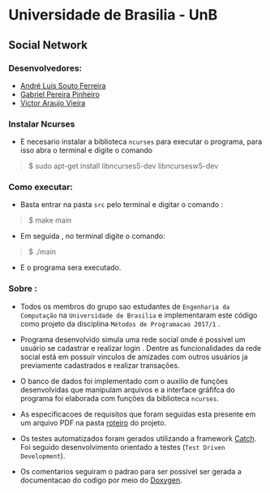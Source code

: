 # Universidade de Brasilia - UnB
 
 
## Social Network

### Desenvolvedores:

- [André Luis Souto Ferreira](https://github.com/AndreSouto) 
- [Gabriel Pereira Pinheiro](https://github.com/gabrielpereirapinheiro) 
- [Victor Araujo Vieira](https://github.com/IceVct)

### Instalar Ncurses

- E necesario instalar a biblioteca ```ncurses``` para executar o programa, para isso abra o terminal e digite o comando

> $ sudo apt-get install libncurses5-dev libncursesw5-dev

### Como executar:

- Basta entrar na pasta ```src``` pelo terminal e digitar o comando :

> $ make main

- Em seguida , no terminal digite o comando:

> $ ./main

- E o programa sera executado.

### Sobre :

- Todos os membros do grupo sao estudantes de ```Engenharia da Computação``` na ```Universidade de Brasilia``` e implementaram este código como projeto da disciplina ```Métodos de Programacao 2017/1``` .

- Programa desenvolvido simula uma rede social onde é possivel um usuário se cadastrar e realizar login . Dentre as funcionalidades da rede social está em possuir vinculos de amizades com outros usuários ja previamente cadastrados e realizar transações.

- O banco de dados foi implementado com o auxilio de funções desenvolvidas que manipulam arquivos e a interface gráfifca do programa foi elaborada com funções da biblioteca ```ncurses```.

- As especificacoes de requisitos que foram seguidas esta presente em um arquivo PDF na pasta [roteiro](https://github.com/gabrielpereirapinheiro/social-network/blob/master/Roteiro/MP_Proj_disc_1_17.pdf) do projeto.

- Os testes automatizados foram gerados utilizando a framework [Catch](https://github.com/philsquared/Catch). Foi seguido desenvolvimento orientado a testes (```Test Driven Development```).

- Os comentarios seguiram o padrao para ser possivel ser gerada a documentacao do codigo por meio do [Doxygen](http://www.stack.nl/~dimitri/doxygen/).


